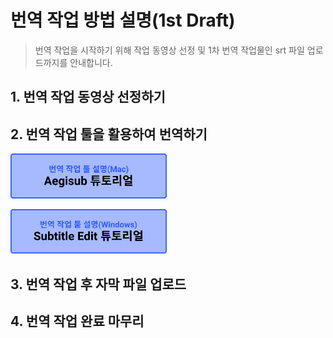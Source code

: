 # 번역 작업 방법 설명(1st Draft)

> 번역 작업을 시작하기 위해 작업 동영상 선정 및 1차 번역 작업물인 srt 파일 업로드까지를 안내합니다.

## 1. 번역 작업 동영상 선정하기

## 2. 번역 작업 툴을 활용하여 번역하기


[<img src="../img/aegisub.png" width="250"/>](./aegisub.md)

[<img src="../img/subtitle_edit.png" width="250"/>](./subtitle_edit.md)

## 3. 번역 작업 후 자막 파일 업로드

## 4. 번역 작업 완료 마무리

